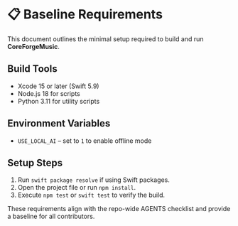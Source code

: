 # 📋 Baseline Requirements

This document outlines the minimal setup required to build and run **CoreForgeMusic**.

## Build Tools
- Xcode 15 or later (Swift 5.9)
- Node.js 18 for scripts
- Python 3.11 for utility scripts

## Environment Variables
- `USE_LOCAL_AI` – set to `1` to enable offline mode

## Setup Steps
1. Run `swift package resolve` if using Swift packages.
2. Open the project file or run `npm install`.
3. Execute `npm test` or `swift test` to verify the build.

These requirements align with the repo-wide AGENTS checklist and provide a baseline for all contributors.
